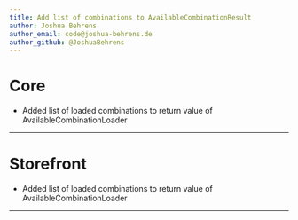 ```yaml
---
title: Add list of combinations to AvailableCombinationResult
author: Joshua Behrens
author_email: code@joshua-behrens.de
author_github: @JoshuaBehrens
---
```

# Core
* Added list of loaded combinations to return value of AvailableCombinationLoader
___
# Storefront
* Added list of loaded combinations to return value of AvailableCombinationLoader
___
